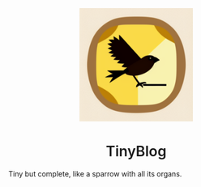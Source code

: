 <p align="center">
  <a href="https://github.com/fansuregrin/TinyBlog">
    <img src="./static/images/logo.png" alt="Logo" width="224" height="224">
  </a>
  <h1 align="center" style="font-weight: 600">TinyBlog</h1>
</p>

Tiny but complete, like a sparrow with all its organs.

